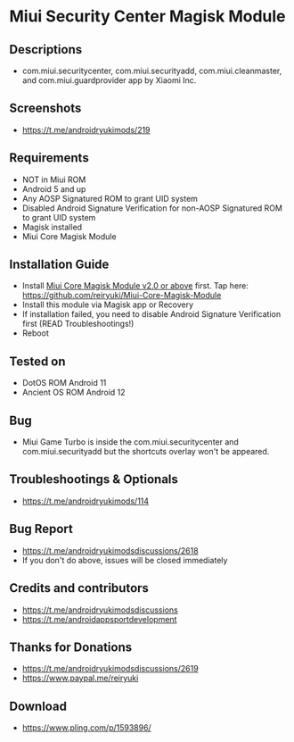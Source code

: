 # Miui Security Center Magisk Module

## Descriptions
- com.miui.securitycenter, com.miui.securityadd, com.miui.cleanmaster, and com.miui.guardprovider app by Xiaomi Inc.

## Screenshots
- https://t.me/androidryukimods/219

## Requirements
- NOT in Miui ROM
- Android 5 and up
- Any AOSP Signatured ROM to grant UID system
- Disabled Android Signature Verification for non-AOSP Signatured ROM to grant UID system
- Magisk installed
- Miui Core Magisk Module

## Installation Guide
- Install [Miui Core Magisk Module v2.0 or above](https://github.com/reiryuki/Miui-Core-Magisk-Module) first. Tap here: https://github.com/reiryuki/Miui-Core-Magisk-Module
- Install this module via Magisk app or Recovery
- If installation failed, you need to disable Android Signature Verification first (READ Troubleshootings!)
- Reboot

## Tested on
- DotOS ROM Android 11
- Ancient OS ROM Android 12

## Bug
- Miui Game Turbo is inside the com.miui.securitycenter and com.miui.securityadd but the shortcuts overlay won't be appeared.

## Troubleshootings & Optionals
- https://t.me/androidryukimods/114

## Bug Report
- https://t.me/androidryukimodsdiscussions/2618
- If you don't do above, issues will be closed immediately

## Credits and contributors
- https://t.me/androidryukimodsdiscussions
- https://t.me/androidappsportdevelopment

## Thanks for Donations
- https://t.me/androidryukimodsdiscussions/2619
- https://www.paypal.me/reiryuki

## Download
- https://www.pling.com/p/1593896/
